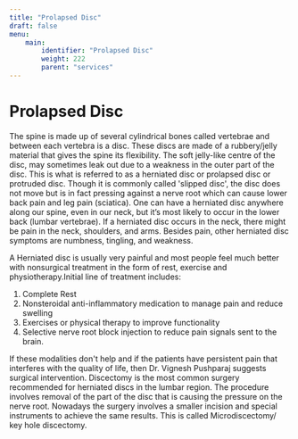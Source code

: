 ```yaml
---
title: "Prolapsed Disc"
draft: false
menu:
    main:
        identifier: "Prolapsed Disc"
        weight: 222
        parent: "services"
---
```


# Prolapsed Disc

The spine is made up of several cylindrical bones called vertebrae and between each vertebra is a disc. These discs are made of a rubbery/jelly material that gives the spine its flexibility. The soft jelly-like centre of the disc, may sometimes leak out due to a weakness in the outer part of the disc. This is what is referred to as a herniated disc or prolapsed disc or protruded disc. Though it is commonly called 'slipped disc', the disc does not move but is in fact pressing against a nerve root which can cause lower back pain and leg pain (sciatica). One can have a herniated disc anywhere along our spine, even in our neck, but it’s most likely to occur in the lower back (lumbar vertebrae). If a herniated disc occurs in the neck, there might be pain in the neck, shoulders, and arms. Besides pain, other herniated disc symptoms are numbness, tingling, and weakness. 

A Herniated disc is usually very painful and most people feel much better with nonsurgical treatment in the form of rest, exercise and physiotherapy.Initial line of treatment includes: 
1. Complete Rest
2. Nonsteroidal anti-inflammatory medication to manage pain and reduce swelling
3. Exercises or physical therapy to improve functionality
4. Selective nerve root block injection to reduce pain signals sent to the brain. 

If these modalities don't help and if the patients have persistent pain that interferes with the quality of life, then Dr. Vignesh Pushparaj suggests surgical intervention. Discectomy is the most common surgery recommended for herniated discs in the lumbar region. The procedure involves removal of the part of the disc that is causing the pressure on the nerve root. Nowadays the surgery involves a smaller incision and special instruments to achieve the same results. This is called Microdiscectomy/ key hole discectomy.